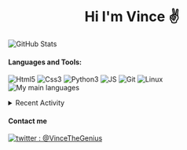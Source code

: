 <h1 align="center">Hi I'm Vince ✌</h1>

![GitHub Stats](https://github-readme-stats.vercel.app/api?username=VinceTheGenius&hide_border=true&count_private=true&show_icons=true&theme=dark)

#### Languages and Tools:
![Html5](https://img.shields.io/badge/HTML5-000000?style=for-the-badge&logo=html5&logoColor=red)
![Css3](https://img.shields.io/badge/CSS3-000000?style=for-the-badge&logo=css3&logoColor=blue)
![Python3](https://img.shields.io/badge/-Py3-000000?style=for-the-badge&logo=Python&logoColor=cyan)
![JS](https://img.shields.io/badge/-JS-000000?style=for-the-badge&logo=JavaScript&logoColor=yellow)
![Git](https://img.shields.io/badge/-Git-000000?style=for-the-badge&logo=Git&logoColor=red)
![Linux](https://img.shields.io/badge/-Linux-000000?style=for-the-badge&logo=Linux&logoColor=white)<br/>
![My main languages](https://github-readme-stats.vercel.app/api/top-langs/?username=VinceTheGenius&hide_border=true&hide=stars&theme=dark&show_icons=true&layout=compact)

<details>
  <summary>Recent Activity</summary>


#### Recent GitHub Activity
<!--START_SECTION:activity-->
1. ❗️ Closed issue [#19](https://github.com/Kayn017/palila-bot/issues/19) in [Kayn017/palila-bot](https://github.com/Kayn017/palila-bot)
2. 🗣 Commented on [#19](https://github.com/Kayn017/palila-bot/issues/19) in [Kayn017/palila-bot](https://github.com/Kayn017/palila-bot)
3. ❗️ Opened issue [#19](https://github.com/Kayn017/palila-bot/issues/19) in [Kayn017/palila-bot](https://github.com/Kayn017/palila-bot)
4. 💪 Opened PR [#18](https://github.com/Kayn017/palila-bot/pull/18) in [Kayn017/palila-bot](https://github.com/Kayn017/palila-bot)
5. 💪 Opened PR [#17](https://github.com/Kayn017/palila-bot/pull/17) in [Kayn017/palila-bot](https://github.com/Kayn017/palila-bot)
<!--END_SECTION:activity-->

</details>

#### Contact me
[![twitter : @VinceTheGenius](https://img.shields.io/badge/-%40VinceTheGenius-000000?style=for-the-badge&logo=twitter&logoColor=cyan)][twitter]

[twitter]: https://twitter.com/VinceTheGenius
